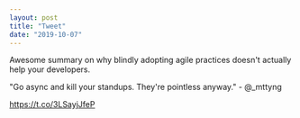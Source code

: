 ```yaml
---
layout: post
title: "Tweet"
date: "2019-10-07"
---
```


Awesome summary on why blindly adopting agile practices doesn't actually help your developers.

"Go async and kill your standups. They're pointless anyway." - @\_mttyng

https://t.co/3LSayjJfeP
